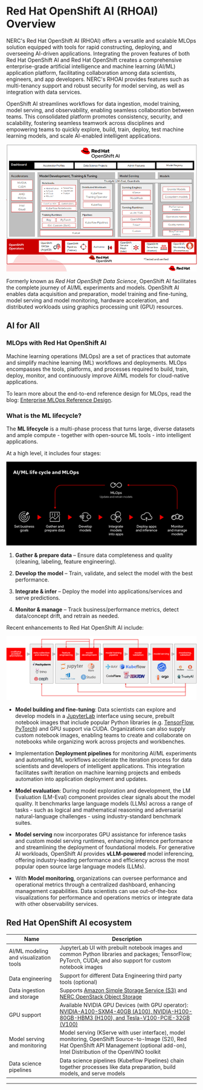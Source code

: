 # Red Hat OpenShift AI (RHOAI) Overview

NERC's Red Hat OpenShift AI (RHOAI) offers a versatile and scalable MLOps solution
equipped with tools for rapid constructing, deploying, and overseeing AI-driven
applications. Integrating the proven features of both Red Hat OpenShift AI and Red
Hat OpenShift creates a comprehensive enterprise-grade artificial intelligence and
machine learning (AI/ML) application platform, facilitating collaboration among
data scientists, engineers, and app developers. NERC's RHOAI provides features
such as multi-tenancy support and robust security for model serving, as well as
integration with data services.

OpenShift AI streamlines workflows for data ingestion, model training, model serving,
and observability, enabling seamless collaboration between teams. This consolidated
platform promotes consistency, security, and scalability, fostering seamless teamwork
across disciplines and empowering teams to quickly explore, build, train, deploy,
test machine learning models, and scale AI-enabled intelligent applications.

![Red Hat OpenShift AI Ecosystem](images/rhoai-ecosystem.png)

Formerly known as *Red Hat OpenShift Data Science*, OpenShift AI facilitates the
complete journey of AI/ML experiments and models. OpenShift AI enables data
acquisition and preparation, model training and fine-tuning, model serving and
model monitoring, hardware acceleration, and distributed workloads using
graphics processing unit (GPU) resources.

## AI for All

### MLOps with Red Hat OpenShift AI

Machine learning operations (MLOps) are a set of practices that automate and
simplify machine learning (ML) workflows and deployments. MLOps encompasses
the tools, platforms, and processes required to build, train, deploy, monitor,
and continuously improve AI/ML models for cloud-native applications.

To learn more about the end-to-end reference design for MLOps, read the blog:
[Enterprise MLOps Reference Design](https://www.redhat.com/en/blog/enterprise-mlops-reference-design).

### What is the ML lifecycle?

The **ML lifecycle** is a multi-phase process that turns large, diverse datasets
and ample compute - together with open-source ML tools - into intelligent applications.

At a high level, it includes four stages:

![AI/ML Lifecycle and MLOps ](images/ml-lifecycle-and-mlops.png)

1. **Gather & prepare data** – Ensure data completeness and quality (cleaning,
labeling, feature engineering).

2. **Develop the model** – Train, validate, and select the model with the best performance.

3. **Integrate & infer** – Deploy the model into applications/services and serve
predictions.

4. **Monitor & manage** – Track business/performance metrics, detect data/concept
drift, and retrain as needed.

Recent enhancements to Red Hat OpenShift AI include:

![MLOps Using RHOAI](images/mlops-using-rhoai.png)

-   **Model building and fine-tuning**: Data scientists can explore and develop
    models in a [JupyterLab](https://jupyter.org/) interface using secure, prebuilt
    notebook images that include popular Python libraries (e.g. [TensorFlow](https://www.tensorflow.org/),
    [PyTorch](https://pytorch.org/)) and GPU support via CUDA. Organizations can
    also supply custom notebook images, enabling teams to create and collaborate
    on notebooks while organizing work across projects and workbenches.

-   Implementation **Deployment pipelines** for monitoring AI/ML experiments and
    automating ML workflows accelerate the iteration process for data scientists
    and developers of intelligent applications. This integration facilitates swift
    iteration on machine learning projects and embeds automation into application
    deployment and updates.

-   **Model evaluation**: During model exploration and development, the LM Evaluation
    (LM-Eval) component provides clear signals about the model quality. It benchmarks
    large language models (LLMs) across a range of tasks - such as logical and
    mathematical reasoning and adversarial natural-language challenges - using
    industry-standard benchmark suites.

-   **Model serving** now incorporates GPU assistance for inference tasks and custom
    model serving runtimes, enhancing inference performance and streamlining the
    deployment of foundational models. For generative AI workloads, OpenShift AI
    provides **vLLM-powered** model inferencing, offering industry-leading performance
    and efficiency across the most popular open source large language models (LLMs).

-   With **Model monitoring**, organizations can oversee performance and operational
    metrics through a centralized dashboard, enhancing management capabilities.
    Data scientists can use out-of-the-box visualizations for performance and operations
    metrics or integrate data with other observability services.

## Red Hat OpenShift AI ecosystem

| Name                                   | Description                                                                                                                                                                                      |
| -------------------------------------- | ------------------------------------------------------------------------------------------------------------------------------------------------------------------------------------------------ |
| AI/ML modeling and visualization tools | JupyterLab UI with prebuilt notebook images and common Python libraries and packages; TensorFlow; PyTorch, CUDA; and also support for custom notebook images                                     |
| Data engineering                       | Support for different Data Engineering third party tools (optional)                                                                                                                              |
| Data ingestion and storage             | Supports [Amazon Simple Storage Service (S3)](https://aws.amazon.com/s3/) and [NERC OpenStack Object Storage](../../openstack/persistent-storage/object-storage.md)                              |
| GPU support                            | Available NVIDIA GPU Devices (with GPU operator): [NVIDIA-A100-SXM4-40GB (A100), NVIDIA-H100-80GB-HBM3 (H100), and Tesla-V100-PCIE-32GB (V100)](../../openshift/gpus/intro-to-gpus-on-nerc-ocp.md) |
| Model serving and monitoring           | Model serving (KServe with user interface), model monitoring, OpenShift Source-to-Image (S2I), Red Hat OpenShift API Management (optional add-on), Intel Distribution of the OpenVINO toolkit    |
| Data science pipelines                 | Data science pipelines (Kubeflow Pipelines) chain together processes like data preparation, build models, and serve models                                                                       |

---
